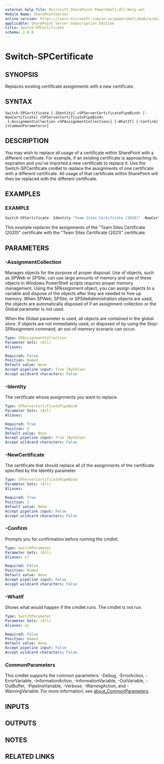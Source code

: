 ```yaml
---
external help file: Microsoft.SharePoint.PowerShell.dll-Help.xml
Module Name: SharePointServer
online version: https://learn.microsoft.com/en-us/powershell/module/microsoft.sharepoint.powershell/switch-spcertificate
applicable: SharePoint Server Subscription Edition
title: Switch-SPCertificate
schema: 2.0.0
---
```


# Switch-SPCertificate

## SYNOPSIS
Replaces existing certificate assignments with a new certificate.

## SYNTAX

```
Switch-SPCertificate [-Identity] <SPServerCertificatePipeBind> [-NewCertificate] <SPServerCertificatePipeBind>
 [-AssignmentCollection <SPAssignmentCollection>] [-WhatIf] [-Confirm] [<CommonParameters>]
```

## DESCRIPTION
You may wish to replace all usage of a certificate within SharePoint with a different certificate.
For example, if an existing certificate is approaching its expiration and you've imported a new certificate to replace it.
Use the Switch-SPCertificate cmdlet to replace the assignments of one certificate with a different certificate.
All usage of that certificate within SharePoint will then be replaced with the different certificate.

## EXAMPLES

### EXAMPLE
```powershell
Switch-SPCertificate -Identity "Team Sites Certificate (2020)" -NewCertificate "Team Sites Certificate (2021)"
```

This example replaces the assignments of the "Team Sites Certificate (2020)" certificate with the "Team Sites Certificate (2021)" certificate.

## PARAMETERS

### -AssignmentCollection
Manages objects for the purpose of proper disposal.
Use of objects, such as SPWeb or SPSite, can use large amounts of memory and use of these objects in Windows PowerShell scripts requires proper memory management.
Using the SPAssignment object, you can assign objects to a variable and dispose of the objects after they are needed to free up memory.
When SPWeb, SPSite, or SPSiteAdministration objects are used, the objects are automatically disposed of if an assignment collection or the Global parameter is not used.

When the Global parameter is used, all objects are contained in the global store.
If objects are not immediately used, or disposed of by using the Stop-SPAssignment command, an out-of-memory scenario can occur.

```yaml
Type: SPAssignmentCollection
Parameter Sets: (All)
Aliases:

Required: False
Position: Named
Default value: None
Accept pipeline input: True (ByValue)
Accept wildcard characters: False
```

### -Identity
The certificate whose assignments you want to replace.

```yaml
Type: SPServerCertificatePipeBind
Parameter Sets: (All)
Aliases:

Required: True
Position: 0
Default value: None
Accept pipeline input: True (ByValue)
Accept wildcard characters: False
```

### -NewCertificate
The certificate that should replace all of the assignments of the certificate specified by the Identity parameter.

```yaml
Type: SPServerCertificatePipeBind
Parameter Sets: (All)
Aliases:

Required: True
Position: 1
Default value: None
Accept pipeline input: False
Accept wildcard characters: False
```

### -Confirm
Prompts you for confirmation before running the cmdlet.

```yaml
Type: SwitchParameter
Parameter Sets: (All)
Aliases: cf

Required: False
Position: Named
Default value: None
Accept pipeline input: False
Accept wildcard characters: False
```

### -WhatIf
Shows what would happen if the cmdlet runs.
The cmdlet is not run.

```yaml
Type: SwitchParameter
Parameter Sets: (All)
Aliases: wi

Required: False
Position: Named
Default value: None
Accept pipeline input: False
Accept wildcard characters: False
```

### CommonParameters
This cmdlet supports the common parameters: -Debug, -ErrorAction, -ErrorVariable, -InformationAction, -InformationVariable, -OutVariable, -OutBuffer, -PipelineVariable, -Verbose, -WarningAction, and -WarningVariable. For more information, see [about_CommonParameters](https://go.microsoft.com/fwlink/?LinkID=113216).

## INPUTS

## OUTPUTS

## NOTES

## RELATED LINKS
